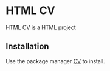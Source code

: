 # HTML CV

HTML CV is a HTML project 

## Installation

Use the package manager [CV]([https://pip.pypa.io/en/stable/](https://github.com/L-silva-png/Projects/blob/main/HTML_CV.html)) to install.
